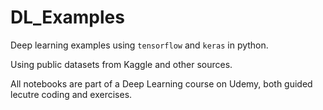 # DL_Examples
Deep learning examples using `tensorflow` and `keras` in python.

Using public datasets from Kaggle and other sources.

All notebooks are part of a Deep Learning course on Udemy, both guided lecutre coding and exercises.

